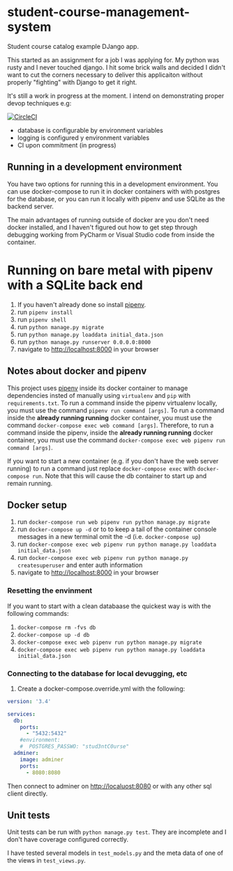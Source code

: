# student-course-management-system

Student course catalog example DJango app.

This started as an assignment for a job I was applying for. My python was rusty and I never touched django. I hit some brick walls and decided I didn't want to cut the corners necessary to deliver this applicaiton without properly "fighting" with Django to get it right.

It's still a work in progress at the moment. I intend on demonstrating proper devop techniques e.g:

[![CircleCI](https://circleci.com/gh/zippy1981/student-course-management-system.svg?style=svg)](https://circleci.com/gh/zippy1981/student-course-management-system) 

* database is configurable by environment variables
* logging is configured y environment variables
* CI upon commitment (in progress)

## Running in a development environment

You have two options for running this in a development environment. You can use docker-compose to run it in docker containers with with postgres for the database, or you can run it locally with pipenv and use SQLite as the backend server.

The main advantages of running outside of docker are you don't need docker installed, and I haven't figured out how to get step through debugging working from PyCharm or Visual Studio code from inside the container.

# Running on bare metal with pipenv with a SQLite back end

1. If you haven't already done so install [pipenv](https://pipenv.readthedocs.io/en/latest/).
2. run `pipenv install`
3. run `pipenv shell`
4. run `python manage.py migrate`
5. run `python manage.py loaddata initial_data.json`
6. run `python manage.py runserver 0.0.0.0:8000`
7. navigate to <http://localhost:8000> in your browser

## Notes about docker and pipenv

This project uses [pipenv](https://pipenv.readthedocs.io/en/latest/) inside its docker container to manage dependencies insted of manually using `virtualenv` and `pip` with `requirements.txt`.
To run a command inside the pipenv virtualenv locally, you must use the command `pipenv run command [args]`.
To run a command inside the **already running running** docker container, you must use the command `docker-compose exec web command [args]`.
Therefore, to run a command inside the pipenv, inside the **already running running** docker container, you must use the command `docker-compose exec web pipenv run command [args]`.

If you want to start a new container (e.g. if you don't have the web server running) to run a command just replace `docker-compose exec` with `docker-compose run`. Note that this will cause the db container to start up and remain running.

## Docker setup

1. run `docker-compose run web pipenv run python manage.py migrate`
2. run `docker-compose up -d` or to to keep a tail of the container console messages  in a new terminal omit the -d (i.e. `docker-compose up`)
3. run `docker-compose exec web pipenv run python manage.py loaddata initial_data.json`
4. run `docker-compose exec web pipenv run python manage.py createsuperuser` and enter auth information
5. navigate to <http://localhost:8000> in your browser

### Resetting the envinment

If you want to start with a clean databaase the quickest way is with the following commands:

1. `docker-compose rm -fvs db`
2. `docker-compose up -d db`
3. `docker-compose exec web pipenv run python manage.py migrate`
4. `docker-compose exec web pipenv run python manage.py loaddata initial_data.json`

### Connecting to the database for local devugging, etc

1. Create a docker-compose.override.yml with the following:

```yml
version: '3.4'

services:
  db:
    ports:
      - "5432:5432"
    #environment:
    #  POSTGRES_PASSWO: "stud3ntC0urse"
  adminer:
    image: adminer
    ports:
      - 8080:8080
```

Then connect to adminer on <http://localuost:8080> or with any other sql client directly.

## Unit tests

Unit tests can be run with `python manage.py test`. They are incomplete and I don't have coverage configured correctly.

I have tested several models in `test_models.py` and the meta data of one of the views in `test_views.py`.